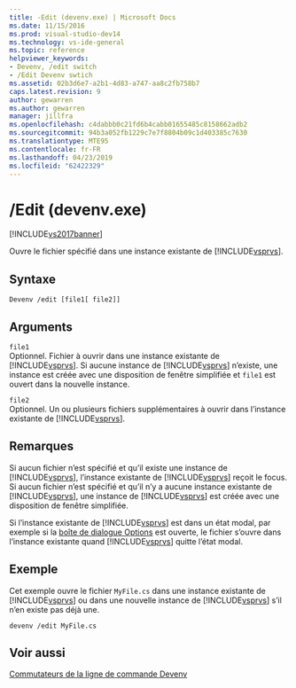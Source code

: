 ```yaml
---
title: -Edit (devenv.exe) | Microsoft Docs
ms.date: 11/15/2016
ms.prod: visual-studio-dev14
ms.technology: vs-ide-general
ms.topic: reference
helpviewer_keywords:
- Devenv, /edit switch
- /Edit Devenv swtich
ms.assetid: 02b3d6e7-a2b1-4d83-a747-aa8c2fb758b7
caps.latest.revision: 9
author: gewarren
ms.author: gewarren
manager: jillfra
ms.openlocfilehash: c4dabbb0c21fd6b4cabb01655485c8158662adb2
ms.sourcegitcommit: 94b3a052fb1229c7e7f8804b09c1d403385c7630
ms.translationtype: MTE95
ms.contentlocale: fr-FR
ms.lasthandoff: 04/23/2019
ms.locfileid: "62422329"
---
```

# <a name="edit-devenvexe"></a>/Edit (devenv.exe)
[!INCLUDE[vs2017banner](../../includes/vs2017banner.md)]

Ouvre le fichier spécifié dans une instance existante de [!INCLUDE[vsprvs](../../includes/vsprvs-md.md)].  
  
## <a name="syntax"></a>Syntaxe  
  
```  
Devenv /edit [file1[ file2]]  
```  
  
## <a name="arguments"></a>Arguments  
 `file1`  
 Optionnel. Fichier à ouvrir dans une instance existante de [!INCLUDE[vsprvs](../../includes/vsprvs-md.md)]. Si aucune instance de [!INCLUDE[vsprvs](../../includes/vsprvs-md.md)] n’existe, une instance est créée avec une disposition de fenêtre simplifiée et `file1` est ouvert dans la nouvelle instance.  
  
 `file2`  
 Optionnel. Un ou plusieurs fichiers supplémentaires à ouvrir dans l’instance existante de [!INCLUDE[vsprvs](../../includes/vsprvs-md.md)].  
  
## <a name="remarks"></a>Remarques  
 Si aucun fichier n’est spécifié et qu’il existe une instance de [!INCLUDE[vsprvs](../../includes/vsprvs-md.md)], l’instance existante de [!INCLUDE[vsprvs](../../includes/vsprvs-md.md)] reçoit le focus. Si aucun fichier n’est spécifié et qu’il n’y a aucune instance existante de [!INCLUDE[vsprvs](../../includes/vsprvs-md.md)], une instance de [!INCLUDE[vsprvs](../../includes/vsprvs-md.md)] est créée avec une disposition de fenêtre simplifiée.  
  
 Si l’instance existante de [!INCLUDE[vsprvs](../../includes/vsprvs-md.md)] est dans un état modal, par exemple si la [boîte de dialogue Options](../../ide/reference/options-dialog-box-visual-studio.md) est ouverte, le fichier s’ouvre dans l’instance existante quand [!INCLUDE[vsprvs](../../includes/vsprvs-md.md)] quitte l’état modal.  
  
## <a name="example"></a>Exemple  
 Cet exemple ouvre le fichier `MyFile.cs` dans une instance existante de [!INCLUDE[vsprvs](../../includes/vsprvs-md.md)] ou dans une nouvelle instance de [!INCLUDE[vsprvs](../../includes/vsprvs-md.md)] s’il n’en existe pas déjà une.  
  
```  
devenv /edit MyFile.cs  
```  
  
## <a name="see-also"></a>Voir aussi  
 [Commutateurs de la ligne de commande Devenv](../../ide/reference/devenv-command-line-switches.md)
